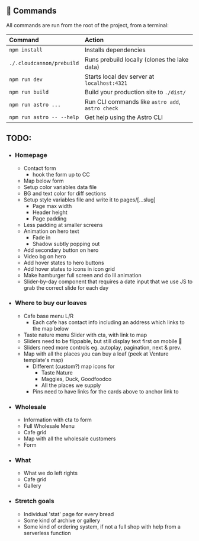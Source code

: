 ## 🧞 Commands

All commands are run from the root of the project, from a terminal:

| Command                   | Action                                           |
| :------------------------ | :----------------------------------------------- |
| `npm install`             | Installs dependencies                            |
| `./.cloudcannon/prebuild` | Runs prebuild locally (clones the lake data)     |
| `npm run dev`             | Starts local dev server at `localhost:4321`      |
| `npm run build`           | Build your production site to `./dist/`          |
| `npm run astro ...`       | Run CLI commands like `astro add`, `astro check` |
| `npm run astro -- --help` | Get help using the Astro CLI                     |

## TODO:

- ### Homepage
  - Contact form
    - hook the form up to CC
  - Map below form
  - Setup color variables data file
  - BG and text color for diff sections
  - Setup style variables file and write it to pages/[\...slug]
    - Page max width
    - Header height
    - Page padding
  - Less padding at smaller screens
  - Animation on hero text
    - Fade in
    - Shadow subtly popping out
  - Add secondary button on hero
  - Video bg on hero
  - Add hover states to hero buttons
  - Add hover states to icons in icon grid
  - Make hamburger full screen and do lil animation
  - Slider-by-day component that requires a date input that we use JS to grab the correct slide for each day
- ### Where to buy our loaves
  - Cafe base menu L/R
    - Each cafe has contact info including an address which links to the map below
  - Taste nature menu Slider with cta, with link to map
  - Sliders need to be flippable, but still display text first on mobile 🥲
  - Sliders need more controls eg. autoplay, pagination, next & prev.
  - Map with all the places you can buy a loaf (peek at Venture template's map)
    - Different (custom?) map icons for
      - Taste Nature
      - Maggies, Duck, Goodfoodco
      - All the places we supply
    - Pins need to have links for the cards above to anchor link to
- ### Wholesale
  - Information with cta to form
  - Full Wholesale Menu
  - Cafe grid
  - Map with all the wholesale customers
  - Form
- ### What
  - What we do left rights
  - Cafe grid
  - Gallery
- ### Stretch goals
  - Individual 'stat' page for every bread
  - Some kind of archive or gallery
  - Some kind of ordering system, if not a full shop with help from a serverless function
